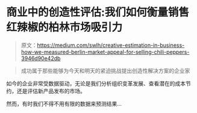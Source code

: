 # 商业中的创造性评估:我们如何衡量销售红辣椒的柏林市场吸引力

> 原文：<https://medium.com/swlh/creative-estimation-in-business-how-we-measured-berlin-market-appeal-for-selling-chili-peppers-3946d90e42db>

> 成功属于那些能够为今天和明天的紧迫挑战提出创造性解决方案的企业家

如今的企业非常受数据驱动，无论是我们分析组织变革发展、查看潜在的成本节约，还是评估新产品发布的市场。

然而，有时我们不得不用有限的数据来预测结果…